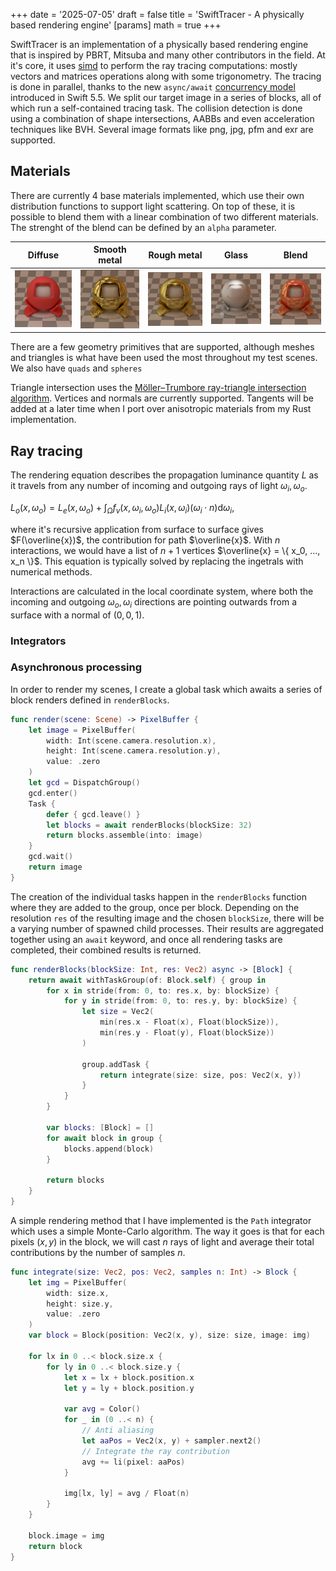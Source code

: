 +++
date = '2025-07-05'
draft = false
title = 'SwiftTracer - A physically based rendering engine'
[params]
  math = true
+++

SwiftTracer is an implementation of a physically based rendering engine that is inspired by PBRT, Mitsuba and many other contributors in the field. At it's core, it uses [simd](https://developer.apple.com/documentation/accelerate/simd-library) to perform the ray tracing computations: mostly vectors and matrices operations along with some trigonometry. The tracing is done in parallel, thanks to the new `async/await` [concurrency model](https://docs.swift.org/swift-book/documentation/the-swift-programming-language/concurrency/) introduced in Swift 5.5. We split our target image in a series of blocks, all of which run a self-contained tracing task. The collision detection is done using a combination of shape intersections, AABBs and even acceleration techniques like BVH. Several image formats like png, jpg, pfm and exr are supported.


## Materials

There are currently 4 base materials implemented, which use their own distribution functions to support light scattering. On top of these, it is possible to blend them with a linear combination of two different materials. The strenght of the blend can be defined by an `alpha` parameter.

| Diffuse | Smooth metal | Rough metal | Glass | Blend | 
| :-: | :-: | :-: | :-: | :-: | 
|  ![diffuse](images/diffuse.png) | ![metal](images/metal.png)  | ![rough metal](images/metal-rough.png)  | ![glass](images/glass.png) | ![glass](images/blend.png) |

There are a few geometry primitives that are supported, although meshes and triangles is what have been used the most throughout my test scenes. We also have `quads` and `spheres`

Triangle intersection uses the [Möller–Trumbore ray-triangle intersection algorithm](https://dl.acm.org/doi/10.1145/1198555.1198746). Vertices and normals are currently supported. Tangents will be added at a later time when I port over anisotropic materials from my Rust implementation.

## Ray tracing

The rendering equation describes the propagation luminance quantity $L$ as it travels from any number of incoming and outgoing rays of light $\omega_i, \omega_o$.

$L_o(x, \omega_o) = L_e(x, \omega_o)+\int_{\Omega} f_v(x, \omega_i, \omega_o) L_i(x, \omega_i) (\omega_i \cdot n)\mathrm{d}\omega_i,$

where it's recursive application from surface to surface gives $F(\overline{x})$, the contribution for path $\overline{x}$. With $n$ interactions, we would have a list of $n+1$ vertices $\overline{x} = \{ x_0, ..., x_n \}$. This equation is typically solved by replacing the ingetrals with numerical methods.

Interactions are calculated in the local coordinate system, where both the incoming and outgoing $\omega_o, \omega_i$ directions are pointing outwards from a surface with a normal of $(0, 0, 1)$.

### Integrators

### Asynchronous processing

In order to render my scenes, I create a global task which awaits a series of block renders defined in `renderBlocks`.

```swift
func render(scene: Scene) -> PixelBuffer {
    let image = PixelBuffer(
        width: Int(scene.camera.resolution.x), 
        height: Int(scene.camera.resolution.y), 
        value: .zero
    )
    let gcd = DispatchGroup()
    gcd.enter()
    Task {
        defer { gcd.leave() }
        let blocks = await renderBlocks(blockSize: 32)
        return blocks.assemble(into: image)
    }
    gcd.wait()
    return image
}
```

The creation of the individual tasks happen in the `renderBlocks` function where they are added to the group, once per block. Depending on the resolution `res` of the resulting image and the chosen `blockSize`, there will be a varying number of spawned child processes. Their results are aggregated together using an `await` keyword, and once all rendering tasks are completed, their combined results is returned.

```swift
func renderBlocks(blockSize: Int, res: Vec2) async -> [Block] {
    return await withTaskGroup(of: Block.self) { group in
        for x in stride(from: 0, to: res.x, by: blockSize) {
            for y in stride(from: 0, to: res.y, by: blockSize) {
                let size = Vec2(
                    min(res.x - Float(x), Float(blockSize)),
                    min(res.y - Float(y), Float(blockSize))
                )
                
                group.addTask {
                    return integrate(size: size, pos: Vec2(x, y))
                }
            }
        }
        
        var blocks: [Block] = []
        for await block in group {
            blocks.append(block)
        }
        
        return blocks
    }
}
```

A simple rendering method that I have implemented is the `Path` integrator which uses a simple Monte-Carlo algorithm. The way it goes is that for each pixels $(x, y)$ in the block, we will cast $n$ rays of light and average their total contributions by the number of samples $n$.

```swift
func integrate(size: Vec2, pos: Vec2, samples n: Int) -> Block {
    let img = PixelBuffer(
        width: size.x, 
        height: size.y, 
        value: .zero
    )
    var block = Block(position: Vec2(x, y), size: size, image: img)
    
    for lx in 0 ..< block.size.x {
        for ly in 0 ..< block.size.y {
            let x = lx + block.position.x
            let y = ly + block.position.y
            
            var avg = Color()
            for _ in (0 ..< n) {
                // Anti aliasing
                let aaPos = Vec2(x, y) + sampler.next2()
                // Integrate the ray contribution
                avg += li(pixel: aaPos)
            }
            
            img[lx, ly] = avg / Float(n)
        }
    }
    
    block.image = img
    return block
}
```